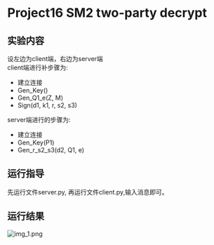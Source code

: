 # Project16 SM2 two-party decrypt

## 实验内容


设左边为client端，右边为server端<br>
client端进行补步骤为:
* 建立连接
* Gen_Key()
* Gen_Q1_e(Z, M)
* Sign(d1, k1, r, s2, s3)

server端进行的步骤为:
* 建立连接
* Gen_Key(P1)
* Gen_r_s2_s3(d2, Q1, e)

## 运行指导
先运行文件server.py, 再运行文件client.py,输入消息即可。

## 运行结果
![img_1.png](img_1.png)
